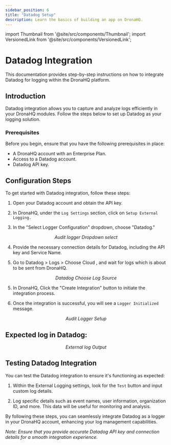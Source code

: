 ```yaml
---
sidebar_position: 6
title: "Datadog Setup"
description: Learn the basics of building an app on DronaHQ.
---
```


import Thumbnail from '@site/src/components/Thumbnail';
import VersionedLink from '@site/src/components/VersionedLink';

# Datadog Integration

This documentation provides step-by-step instructions on how to integrate Datadog for logging within the DronaHQ platform.

## Introduction

Datadog integration allows you to capture and analyze logs efficiently in your DronaHQ modules. Follow the steps below to set up Datadog as your logging solution.

### Prerequisites

Before you begin, ensure that you have the following prerequisites in place:

- A DronaHQ account with an Enterprise Plan.
- Access to a Datadog account.
- Datadog API key.

## Configuration Steps

To get started with Datadog integration, follow these steps:

1. Open your Datadog account and obtain the API key.

2. In DronaHQ, under the `Log Settings` section, click on `Setup External Logging.`

3. In the "Select Logger Configuration" dropdown, choose "Datadog."

<figure>
  <Thumbnail src="/img/audit-logger/dropdown-logger.png" alt="Audit logger Dropdown select" width='100%'/>
  <figcaption align = "center"><i>Audit logger Dropdown select</i></figcaption>
</figure>

4. Provide the necessary connection details for Datadog, including the API key and Service Name.

5. Go to Datadog > Logs > Choose Cloud , and wait for logs which is about to be sent from DronaHQ.

<figure>
  <Thumbnail src="/img/audit-logger/datadog-logger-setup.png" alt="Audit logger Dropdown select" width='100%'/>
  <figcaption align = "center"><i>Datadog Choose Log Source</i></figcaption>
</figure>

5. In DronaHQ, Click the "Create Integration" button to initiate the integration process.

6. Once the integration is successful, you will see a `Logger Initialized` message.

<figure>
  <Thumbnail src="/img/audit-logger/datadog-setup.png" alt="Datadog Setup" width='100%'/>
  <Thumbnail src="/img/audit-logger/audit-logger-setup.png" alt="Audit Logger Setup" width='100%'/>
  <figcaption align = "center"><i>Audit Logger Setup</i></figcaption>
</figure>

## Expected log in Datadog:

<figure>
  <Thumbnail src="/img/audit-logger/output-datadog.png" alt="External log Output" width='100%'/>
  <figcaption align = "center"><i>External log Output</i></figcaption>
</figure>

## Testing Datadog Integration

You can test the Datadog integration to ensure it's functioning as expected:

1. Within the External Logging settings, look for the `Test` button and input custom log details.

2. Log specific details such as event names, user information, organization ID, and more. This data will be useful for monitoring and analysis.

By following these steps, you can seamlessly integrate Datadog as a logger in your DronaHQ account, enhancing your log management capabilities.

*Note: Ensure that you provide accurate Datadog API key and connection details for a smooth integration experience.*
